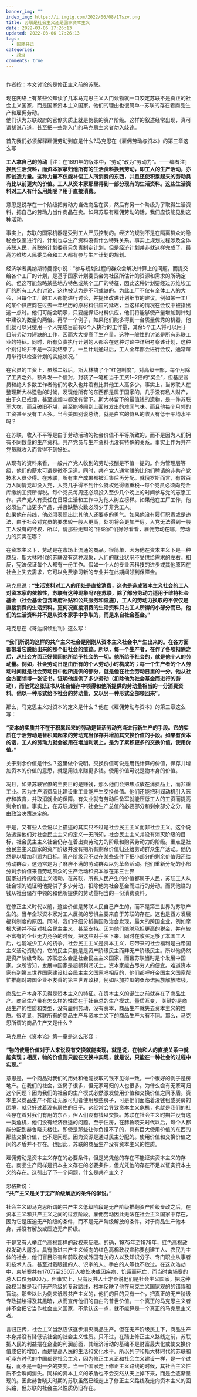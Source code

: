 ```yaml
---
banner_img: ""
index_img: https://i.imgtg.com/2022/06/08/1Tszv.png
title: 苏联是社会主义还是国家资本主义
date: 2022-03-06 17:26:13
updated: 2022-03-06 17:26:13
tags:
  - 国际共运
categories:
  - 政治
comments: true
---
```

\
作者按：本文讨论的是修正主义前的苏联。\
\
现在网络上有某些公知读了几本马克思主义入门读物就一口咬定苏联不是真正的社会主义国家，而是国家资本主义国家。他们的理由也很简单--苏联的存在着商品生产和雇佣劳动。\
他们认为苏联政府的官僚实质上就是伪装的资产阶级。这样的叙述经常出现，真可谓胡说八道，甚至把一些刚入门的马克思主义者勿入歧途。\
\
首先我们必须解释雇佣劳动到底是什么?马克思在《雇佣劳动与资本》的第三章这么写\
\
**工人拿自己的劳动**［注：在1891年的版本中，“劳动”改为“劳动力”。——编者注］**换到生活资料，而资本家拿归他所有的生活资料换到劳动，即工人的生产活动，亦即创造力量。这种力量不仅能补偿工人所消费的东西，并且还使积累起来的劳动具有比以前更大的价值。工人从资本家那里得到一部分现有的生活资料。这些生活资料对工人有什么用处呢？用于直接消费。**\
\
意思是说存在一个阶级把劳动力当做商品在买，然后有另一个阶级为了取得生活资料，把自己的劳动力当作商品在卖。如果苏联有雇佣劳动的话，我们应该能见到这种活动。\
\
事实上，苏联的国家机器是受到工人严厉控制的。经济的规划不是在隔离群众的隐秘会议室进行的，计划也与生产资料没有什么特殊关系。事实上规划过程涉及全体苏联人民，苏联的计划委员只负责制定计划，但是经济计划并非就这样完成了，最高苏维埃人民委员会和工人都有参与生产计划的规划。\
\
经济学者奥纳斯特曼德尔说：“参与规划过程的群众会解决计算上的问题。而提交给各个工厂的计划，是基于国家计划委员会为社区所估计的资源和需求的所确定的。但这可能忽略某些地方特色或某个工厂的特征，因此这种计划要经过苏维埃工厂的所有工人的讨论，这也被认为是不可或缺的。为此工厂不仅有全体工人的大会，且每个工厂的工人都能进行讨论，并提出改进计划细节的建议。例如某一工厂的某个供应商在过去一年经历的原材料供应的延迟，当这样的情况在会议中被指出这一点时。他们可能会明示，只要能保证材料供应，他们将能够使产量增加到计划中建议的数量的两倍。再举一个例子，如果他们能多得到一台质量优秀的机器，他们就可以只使用一个人完成目前有6个人执行的工作量，其余5个工人将可以用于目前劳动力短缺的工作，因而大大提高了生产量。这种一般性的讨论是所有苏联工业的特征。同时，所有负责执行计划的人都会在这种讨论中详细考察该计划，这种个别讨论并不是一次就结束了，一旦计划通过后，工人全年都会进行会议，通常每月举行以检查计划的实施状况。”\
\
在官员的工资上，虽然二战后，斯大林搞了个“红包制度”，对高级干部，每个月除了工资之外，额外发一个信封，封装了一笔相当于工资1~2倍的“奖金”，但基层官员和绝大多数工作者他们的收入也并没有比其他工人高多少。事实上，当苏联人在整理斯大林遗物的时候，发现他所有的东西都是属于国家的，几乎没有私人财产，由于久已戒烟，甚至连烟斗都没有留下。斯大林留下的最值钱的遗物，是一件苏联军大衣，而且破旧不堪，甚至能够闻到上面散发出的难闻气味。而且他每个月领的工资甚至没有工人多。当今美国别说总统，就是白宫的侍从的收入有低于平均水平吗？\
\
在苏联，收入不平等是由于劳动活动的社会价值不平等所致的，而不是因为人们拥有不同数量的生产资料。共产党员与生产资料也没有特殊的关系。事实上作为共产党员就收入而言得不到好处。\
\
从现有的资料来看，一般共产党人收到的劳动报酬是不值一提的。作为管理层等级，他们的薪水可谓是微不足道。同时，共产党人通常赚的比他们聘请的非共产党技术人员少得。在苏联，所有生产成果都被汇集后再分配。就俄罗斯而言，有数百万人同情党却没入党，入党几乎得不到什么特权还得缴重税--每个党员必须向党金库缴纳工资所得税。每个党员每周还必须投入至少几个晚上的时间参与党的志愿工作。共产党人有责任在日常生活和工作中为他人树立榜样。如果他在工厂工作，他必须生产出更多产品，并且缺勤次数必须少于非党工人。\
如果他在前线，他必须表现出比其他人还要多的勇气。如果他没有履行职责或是违法，由于社会对党员的要求较一般人更高，处罚将会更加严厉。入党无法得到一般工人没有的特权，所以，请那些无知的“评论家”们好好看看，雇佣劳动在哪，劳动力的买卖在哪？\
\
在资本主义下，劳动是在市场上流通的商品。很简单，因为他在资本主义下是一种商品，斯大林时代的苏联没有这种现象，人们的就业状况不受供给需求的左右。相反，宪法保证每个人都有一份工作。假如一个人的专业因科技的进步或其他原因在社会上失去需求，它可以免费学习新的专业并在此期间领到保障金。\
\
马克思说：**“生活资料对工人的用处是直接消费，这也是造成资本主义社会的工人对资本家的依赖性，苏联有这种现象吗?在苏联，除了部分劳动力适用于维持社会基金（社会基金包含政府补贴和公共服务和设施），工人的劳动力换取的不仅仅是直接消费的生活资料。更何况直接消费的生活资料只占工人所得的小部分而已，他们的生活资料并不是从资本家手中争取的，而是来自社会基金。”**\
\
马克思在《哥达纲领批判》这么写：\
\
**“我们所说的这样的共产主义社会是刚刚从资本主义社会中产生出来的。在各方面都带着它脱胎出来的那个旧社会的痕迹。所以，每一个生产者，在作了各项扣除之后，从社会方面正好领回他所给予社会的一切。他所给予社会的，就是他个人的劳动量。例如，社会劳动日是由所有的个人劳动小时构成的；每一个生产者的个人劳动时间就是社会劳动日中他所提供的部分，就是他在社会劳动日里的一分。他从社会方面领得一张证书，证明他提供了多少劳动（扣除他为社会基金而进行的劳动），而他凭这张证书从社会储存中领得和他所提供的劳动量相当的一分消费资料。他以一种形式给予社会的劳动量，又以另一种形式全部领回来”。**\
\
那么，马克思主义对资本的定义是什么？他在《雇佣劳动与资本》的第三章这么写：\
\
**“资本的实质并不在于积累起来的劳动是替活劳动充当进行新生产的手段。它的实质在于活劳动是替积累起来的劳动充当保存并增加其交换价值的手段。如果有资本的话，工人的劳动力就会被用在增加利润上，是为了累积更多的交换价值，使用价值。”**\
\
关于剩余价值是什么？这里做个说明。交换价值可说是用钱计算的价值，保存并增加资本的价值的意思，就是用钱来赚更多钱。使用价值可说是物本身的价值。\
\
况且，如果苏联官僚的主要目的是赚钱，那么他们会把焦点放在消费品上，而非重工业。因为生产消费品比建设重工业能产生交换价值。他们还能把利润动机引入医疗和教育，并取消就业的保障。有失业就有劳动后备军就能压低工人的工资而提高剩余价值。事实上，在苏联规划下，社会生产总值的必要部分和剩余部分之分，是由政治决策决定的。\
\
于是，又有些人会说以上描述的其实只不过是社会民主主义而非社会主义。这个说法透露他们对社会民主主义的定义一无所知，社会民主主义并没有消灭阶级的目标，社会民主主义社会仍存在着出卖劳动力的阶级和购买劳动力的阶级。重点是社会民主主义国家的资产阶级并没有把所有剩余价值归还给劳动群众生产活动。他仍然是以增加利润为目标。资产阶级只不过在某些条件下把小部分的剩余价值归还给劳动群众，这通常是为了麻痹不满的劳动群众以免革命活动。他们重新分配的小部分剩余价值来自劳动群众的生产活动和资本家在第三世界\
国家进行的帝国主义活动。在苏联，所有人民产生的价值都属于人民，苏联工人从社会领的钱证明他提供了多少劳动，扣除他为社会基金而进行的劳动。而凭他赚的钱从社会储存中领的和他所提供的劳动量相当的一份消费资料。\
\
在修正主义时代以前，这些价值是苏联人民自己产生的，而不是第三世界为苏联产生的。当年全球资本家对工人反抗的恐惧主要来自于苏联的存在。这也是西方发展福利制度的原因。同时，我们仔细分析美国政治会发现，最大的跨国企业，例如摩根大通并不反对社会民主主义，甚至支持。因为他们能够承担更高的税金，并在较不富有的企业无力竞争的时候，把这些对手买下来、同时在收买足够了本国工人后，也能减少工人的抗争。社会民主主义是资本主义，它带来的社会福利是由帝国主义活动资助的，它的民主只能是是资产阶级民主而非无产阶级民主。所以他仍然是资产阶级专政。苏联怎么会是社会民主主义国家，而且苏联当时是个发展中国家。众所皆知，发展中国家是超额利润沃土，资本家能占尽穷人的便宜。难道资本家有到第三世界国家建设社会民主主义国家吗相反的，他们都呼吁帝国主义国家帮忙推翻对跨国企业不友善的第三世界政权，例如尼加拉瓜的桑蒂诺民族解放阵线。\
\
商品生产本身不见得是资本主义的特征。在资本主义的诞生之前就存在了商品生产。商品生产带有怎么样的性质在于社会总的生产模式，量质互变， 关键的是商品生产的性质和类型，没有雇佣劳动，没有资本，商品生产就失去资本主义的性质。很明显，苏联所有的商品生产与资本主义下的商品生产大有不同。那么，马克思所谓的商品生产又是什么？\
\
马克思在《资本论》第一章是这么形容：\
\
**“物的使用价值对于人来说没有交换就能实现，就是说，在物和人的直接关系中就能实现；相反，物的价值则只能在交换中实现，就是说，只能在一种社会的过程中实现。”**\
\
意思是，一个商品对我们的用处和他能换取的钱不见得一致。一个很好的例子是房地产。在我们的社会，空房子很多，但无家可归的人也很多。为什么会有无家可归这个问题？因为我们的社会的生产模式必然激发使用价值和交换价值之间矛盾。资本主义商品生产不能让无家可归者使用那些房子，可是他们面临着没钱租或买房的困境，就只好过着没有房住的日子。这经常会导致资本主义危机，也就是我们的社会存在着对我们有用的东西，但人们没有钱以交换。苏联在社会主义时期并没有这一类危机，他们没有经济衰退的问题。至于住房，在赫鲁晓夫时代以后，每个人都能分配到赫鲁晓夫楼住。即使是那些让你负担不了的，具有巨大使用价值的东西的那些交换价值，也不是问题。因为资源是通过民主分配的。使用价值和交换价值之间的矛盾并不存在。也因此，苏联的商品生产没有资本主义的性质。\
\
雇佣劳动是资本主义存在的必要条件，但是光凭他的存在不能证实资本主义的存在。商品生产同样是资本主义存在的必要条件，但光凭他的存在不足以证实资本主义的存在。这引出了下一个问题，什么是共产主义？\
\
恩格斯说：\
**“共产主义是关于无产阶级解放的条件的学说。”**\
\
社会主义即马克思所谓的共产主义低级阶段是无产阶级推翻资产阶级专政之后，在资本主义和共产主义之间的过渡阶段。雇佣劳动因此无法在社会主义国家中存在，因为它是压迫无产阶级的条件，而不是无产阶级解放的条件。对于商品生产他本身，并没有解放或压迫无产阶级。\
\
于是又有人举红色高棉那样的政权来反驳。的确，1975年至1979年，红色高棉政权发动大屠杀。具有激进共产主义倾向的红色高棉政权宣称要创建工人、农民为主体的社会，他们盲目杀害和前政权或外国有关的人以及知识分子、专门职业从事者和技术人员，甚至对戴眼镜的人、识字的人、手白的人等也不放过。在这次浩劫中，柬埔寨共有170万至250万人被处决或因疾病、饥饿而死亡，而当时柬埔寨的总人口仅为800万。但事实上，只有反共人士才会说他们是社会主义国家，把这种政权当做是我们无产阶级的专政路线，根本反映了他在马克主义国家观的的错误和盲动。那些以此为例来诋毁共产主义的，他们的目的只有一个，把真正的无产阶级专政描绘得及其黑暗，从而宣传他们的自由的普世价值。一个真正的马克思主义者并不会把它当作社会主义国家，不承认这一点，就不能算是一个真正的马克思主义者。\
\
言归正传，社会主义当然应该逐步消灭商品生产。但在无产阶级民主下，商品生产本身并没有降低该社会的社会主义性质。只不过，在踏上修正主义路线之前，苏联把人民的利益摆在企业的利润前面，其经济活动的基础不是财富最大化或使交换价值成倍的增加，而是提高人民的生活和文化水平。所以列宁和斯大林时代的苏联和毛泽东时代的中国都是社会主义，因为修正主义正和社会主义建设一样，是一个过程，而不是一朝一夕的突变。当一个国家走上修正主义路线的时候，其社会主义性质不会瞬间消失。同样的资本主义的矛盾也不会突然从天上掉下来，而是会逐渐呈现的。因此赫鲁晓夫时期的苏联虽然已经走上了修正主义路线及走向资本主义的回头路，但苏联的社会主义性质仍旧存在。